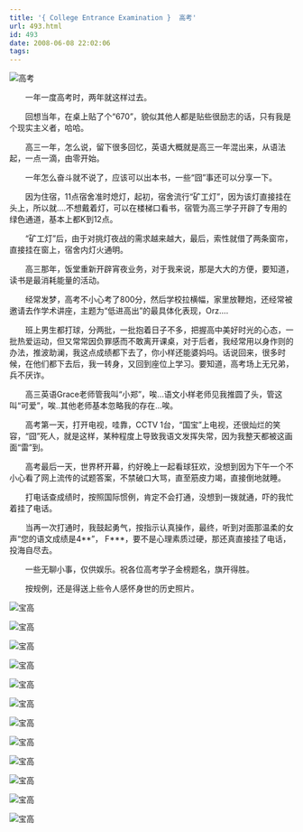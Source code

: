 ```yaml
---
title: '{ College Entrance Examination }  高考'
url: 493.html
id: 493
date: 2008-06-08 22:02:06
tags:
---
```


![高考](http://cai13.info/blog_pic/2008/06/demo31.jpg)

  

　　一年一度高考时，两年就这样过去。

  

　　回想当年，在桌上贴了个“670”，貌似其他人都是贴些很励志的话，只有我是个现实主义者，哈哈。

  

　　高三一年，怎么说，留下很多回忆，英语大概就是高三一年混出来，从语法起，一点一滴，由零开始。

  

　　一年怎么奋斗就不说了，应该可以出本书，一些“囧”事还可以分享一下。  

　　因为住宿，11点宿舍准时熄灯，起初，宿舍流行“矿工灯”，因为该灯直接挂在头上，所以就....不想戴着灯，可以在楼梯口看书，宿管为高三学子开辟了专用的绿色通道，基本上都K到12点。

  

　　“矿工灯”后，由于对挑灯夜战的需求越来越大，最后，索性就借了两条窗帘，直接挂在窗上，宿舍内灯火通明。

  

　　高三那年，饭堂重新开辟宵夜业务，对于我来说，那是大大的方便，要知道，读书是最消耗能量的活动。

  

　　经常发梦，高考不小心考了800分，然后学校拉横幅，家里放鞭炮，还经常被邀请去作学术讲座，主题为“低进高出”的最具体化表现，Orz....

  

　　班上男生都打球，分两批，一批抱着日子不多，把握高中美好时光的心态，一批热爱运动，但又常常因负罪感而不敢离开课桌，对于后者，我经常用以身作则的办法，推波助澜，我这点成绩都下去了，你小样还能婆妈吗。话说回来，很多时候，在他们都下去后，我一转身，又回到座位上学习。要知道，高考场上无兄弟，兵不厌诈。

  

　　高三英语Grace老师管我叫“小郑”，唉...语文小样老师见我推圆了头，管这叫“可爱”，唉..其他老师基本忽略我的存在...唉。

  

　　高考第一天，打开电视，哇靠，CCTV 1台，“国宝”上电视，还很灿烂的笑容，“囧”死人，就是这样，某种程度上导致我语文发挥失常，因为我整天都被这画面“雷”到。

  

　　高考最后一天，世界杯开幕，约好晚上一起看球狂欢，没想到因为下午一个不小心看了网上流传的试题答案，不禁破口大骂，直至筋皮力竭，直接倒地就睡。

  

　　打电话查成绩时，按照国际惯例，肯定不会打通，没想到一拨就通，吓的我忙着挂了电话。

  

　　当再一次打通时，我鼓起勇气，按指示认真操作，最终，听到对面那温柔的女声“您的语文成绩是4**”， F***，要不是心理素质过硬，那还真直接挂了电话，投海自尽去。

  

　　一些无聊小事，仅供娱乐。祝各位高考学子金榜题名，旗开得胜。

  

　　按规例，还是得送上些令人感怀身世的历史照片。

  

![宝高](http://photo1.bababian.com/upload11/20080608/25861CF606AF5265328C4BA80902FC9F_500.jpg)

  

![宝高](http://photo1.bababian.com/upload11/20080608/1ED21B5C849FA749A6B26BA35252521B_500.jpg)

  

![宝高](http://photo1.bababian.com/upload11/20080608/09639C355557C60FCA603F225BA068B9_500.jpg)

  

![宝高](http://photo1.bababian.com/upload11/20080608/A4ECAED7604C14695656752263AEC4FA_500.jpg)

  

![宝高](http://photo1.bababian.com/upload11/20080608/87CA8B030D4B635A5373E3FB5CC68069_500.jpg)

  

![宝高](http://photo1.bababian.com/upload11/20080608/FEE27B03AE6839E3CFC17757033A41C6_500.jpg)

  

![宝高](http://photo1.bababian.com/upload11/20080608/A818A4A0E1B8BC0C3CBAA1609162A0ED_500.jpg)

  

![宝高](http://photo1.bababian.com/upload11/20080608/D56B9AC02EF16B06A5F7559B3C251DF6_500.jpg)

  

![宝高](http://photo1.bababian.com/upload11/20080608/7991634AF5DD6620F0B1726DB7A370B7_500.jpg)

  

![宝高](http://photo1.bababian.com/upload11/20080608/AFDA09DB1D15E79678BC6E7783A5D9D3_500.jpg)

  

![宝高](http://photo1.bababian.com/upload11/20080608/A06D3450DF926274CE6749A862FB8079_500.jpg)

  

![宝高](http://photo1.bababian.com/upload11/20080608/2A4EA337549D373D65EA1916690FEFAB_500.jpg)